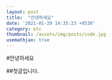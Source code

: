 ```yaml
---
layout: post
title:  "안녕하세요"
date: '2021-01-29 14:35:23 +0530'
category: etc
thumbnail: /assets/img/posts/code.jpg
usemathjax: true
---
```


#안녕하세요

##첫글입니다.